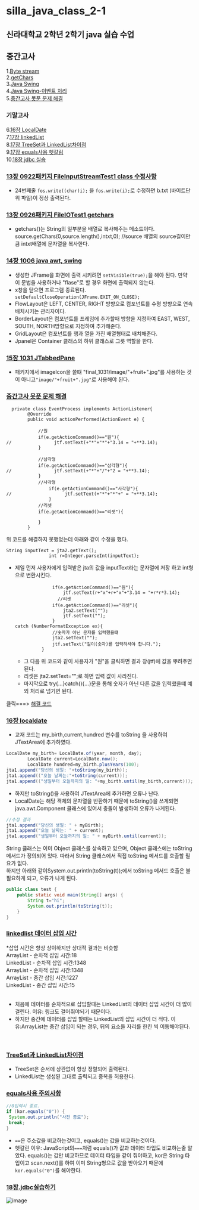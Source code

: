 # silla_java_class_2-1

## 신라대학교 2학년 2학기 java 실습 수업

## 중간고사
1.[Byte stream](#13장-0922패키지-FileInputStreamTest1-class-수정사항)<br>
2.[getChars](#13장-0926패키지-FileIOTest1-getchars)<br>
3.[Java Swing](#14장-1006-java-awt-swing)<br>
4.[Java Swing-이벤트 처리](#15장-1031-JTabbedPane) <br> 
5.[중간고사 못푼 문제 해결](#중간고사-못푼-문제-해결) <br>
### 기말고사
6.[16장 LocalDate](#16장-localdate) <br>
7.[17장 linkedList](#linkedlist-데이터-삽입-시간) <br>
8.[17장 TreeSet과 LinkedList차이점](#TreeSet과-LinkedList차이점) <br>
9.[17장 equals사용 헷갈림](#equals사용-주의사항) <br>
10.[18장 jdbc 실습](#18장jdbc실습하기) <br>


### [13장 0922패키지 FileInputStreamTest1 class 수정사항](https://github.com/noah-wilson0/silla_java_class_2-1/blob/main/chap13/src/a0922/FileInputStreamTest1.java)
- 24번째줄 `fos.write((char)i);` 을 `fos.write(i);`로 수정하면 
 b.txt (바이트단위 파일)이 정상 출력된다.
### [13장 0926패키지 FileIOTest1 getchars](https://github.com/noah-wilson0/silla_java_class_2-1/blob/main/chap13/src/a0926/FileIOTest1.java)
- getchars()는 String의 일부분을 배열로 복사해주는 메소드이다.
source.getChars(0,source.length(),intxt,0);  //source 배열의 source길이만큼 intxt배열에 문자열을 복사한다. 

### [14장 1006 java awt, swing](https://github.com/noah-wilson0/silla_java_class_2-1/tree/main/chap14/src)
- 생성한 JFrame을 화면에 출력 시키려면  `setVisible(true);`을 해야 된다. 만약 이 문법을 사용하거나 "flase"로 할 경우 화면에 출력되지 않는다.
- x창을 닫으면 프로그램 종료된다.
  `setDefaultCloseOperation(JFrame.EXIT_ON_CLOSE);`
- FlowLayout은 LEFT, CENTER, RIGHT 방향으로 컴포넌트를 수평 방향으로 연속  배치시키는 관리자이다.
- BorderLayout은 컴포넌트를 프레임에 추가할때 방향을 지정하여 EAST, WEST, SOUTH, NORTH방향으로 지정하여 추가해준다.
- GridLayout은 컴포넌트를 행과 열을 가진 배열형태로 배치해준다.
- Jpanel은 Container 클래스의 하위 클래스로 그릇 역할을 한다.

### [15장 1031 JTabbedPane](https://github.com/noah-wilson0/silla_java_class_2-1/tree/main/chap15/src/final_1031)
- 패키지에서 imageIcon을 쓸떄 "final_1031/image/"+fruit+".jpg"를 사용하는 것이 아니고` "image/"+fruit+".jpg" `로 사용해야 된다.


### [중간고사 못푼 문제 해결](https://github.com/noah-wilson0/silla_java_class_2-1/blob/main/%EC%A4%91%EA%B0%84%EA%B3%A0%EC%82%AC/%EB%AA%BB%ED%91%BC%20%EB%AC%B8%EC%A0%9C(2%EB%B2%88).java)

```
  private class EventProcess implements ActionListener{
        @Override
        public void actionPerformed(ActionEvent e) {

            //원
            if(e.getActionCommand()=="원"){
//                jtf.setText(+"*"+"*"+"3.14 = "+**3.14);
            }

            //삼각형
            if(e.getActionCommand()=="삼각형"){
//                jtf.setText(+"*"+"/"+"2 = "+**3.14);
            }
            //사각형
                if(e.getActionCommand()=="사각형"){
//                    jtf.setText(+"*"+"*"+" = "+**3.14);
                }
            //리셋
            if(e.getActionCommand()=="리셋"){

            }
        }        
```
위 코드를 해결하지 못했었는데 아래와 같이 수정을 했다.

```
String inputText = jta2.getText();
                int r=Integer.parseInt(inputText);
```
- 제일 먼저 사용자에게 입력받은 jta의 값을 inputText라는 문자열에 저장 하고 int형으로 변환시킨다.
  ```
                if(e.getActionCommand()=="원"){
                    jtf.setText(r+"x"+r+"x"+"3.14 = "+r*r*3.14);
                  //리셋
                if(e.getActionCommand()=="리셋"){
                    jta2.setText("");
                    jtf.setText("");
                }
  catch (NumberFormatException ex){
                //숫자가 아닌 문자를 입력했을떄
                jta2.setText("");
                jtf.setText("길이(숫자)를 입력하셔야 합니다.");
            }
  ```
  - 그 다음 위 코드와 같이 사용자가 "원"을 클릭하면 결과 창(jtf)에 값을 뿌려주면 된다.
  - 리셋은 jta2.setText="";로 하면 입력 값이 사라진다.
  - 마지막으로 try{...}catch(){...}문을 통해 숫자가 아닌 다른 값을 입력했을떄 예외 처리로 넘기면 된다.
       
 클릭===> [해결 코드](https://github.com/noah-wilson0/silla_java_class_2-1/blob/main/%EC%A4%91%EA%B0%84%EA%B3%A0%EC%82%AC/%ED%95%B4%EA%B2%B0%ED%95%9C%20%EB%AC%B8%EC%A0%9C(2%EB%B2%88).java)


### [16장 localdate](https://github.com/noah-wilson0/silla_java_class_2-1/blob/main/chap16/src/TimeTest2.java)
- 교재 코드는 my_birth,current,hundred 변수를 toString 을 사용하여 JTextArea에 추가하였다.
``` java
LocalDate my_birth= LocalDate.of(year, month, day);
        LocalDate current=LocalDate.now();
        LocalDate hundred=my_birth.plusYears(100);
jta1.append("당신의 생일: "+toString(my_birth));
jta1.append(("오늘 날짜는:"+toString(current)));
jta1.append(("생일부터 오늘까지의 일: "+my_birth.until(my_birth,current)));
```
- 하지만  toString()을 사용하여 JTextArea에 추가하면 오류나 난다.
-  LocalDate는 해당 객체의 문자열을 반환하기 때문에 toString()을 쓰게되면 java.awt.Component 클래스에 있어서 충돌이 발생하여 오류가 나게된다.
```java
//수정 결과
jta1.append("당신의 생일: " + myBirth);
jta1.append("오늘 날짜는: " + current);
jta1.append("생일부터 오늘까지의 일: " + myBirth.until(current));
```
 String 클래스는 이미 Object 클래스를 상속하고 있으며, Object 클래스에는 toString 메서드가 정의되어 있다. 따라서 String 클래스에서 직접 toString 메서드를 호출할 필요가 없다.<br>
하지만 아래와 같이System.out.println(toString(t));에서 toString 메서드 호출은 불 필요하게 되고, 오류가 나게 된다. <br>

```java
public class test {
    public static void main(String[] args) {
        String t="hi";
        System.out.println(toString(t));
    }
}
```

### [linkedlist 데이터 삽입 시간](https://github.com/noah-wilson0/silla_java_class_2-1/blob/main/chap17/src/LinkedListTest1.java)
*삽입 시간은 항상 상이하지만 상대적 결과는 비슷함 <br>
ArrayList - 순차적 삽입 시간:18 <br>
LinkedList - 순차적 삽입 시간:1348 <br>
ArrayList - 순차적 삽입 시간:1348 <br>
ArrayList - 중간 삽입 시간:1227 <br>
LinkedList - 중간 삽입 시간:15 <br>
<br>
- 처음에 데이터를 순차적으로 삽입할때는 LinkedList의 데이터 삽입 시간이 더 많이 걸린다. 이유: 링크도 걸어줘야되기 때문이다.
- 하지만 중간에 데이터를 삽입 할때는 LinkedList의 삽입 시간이 더 적다. 이유:ArrayList는 중간 삽입이 되는 경우, 뒤의 요소들 자리를 한칸 씩 이동해야된다.
<br>

### [TreeSet과 LinkedList차이점](https://github.com/noah-wilson0/silla_java_class_2-1/blob/main/chap17/src/TreeSetTest1.java)
- TreeSet은 순서에 상관없이 항상 정렬되어 출력된다. <br>
- LinkedList는 생성된 그대로 출력되고 중복을 허용한다. <br>


### [equals사용 주의사항](https://github.com/noah-wilson0/silla_java_class_2-1/blob/main/chap17/src/HashMapTest01.java)

```java
//0입력시 종료.
if (kor.equals("0")) {
 System.out.println("사전 종료");
 break;
}
```
- `==`은 주소값을 비교하는것이고, equals()는 값을 비교하는것이다.
- 헷갈린 이유: JavaScript의`===`처럼 equals()가 값과 데이터 타입도 비교하는줄 알았다.
  equals()는 값만 비교하므로 데이터 타입을 같이 줘야하고,
  kor은 String 타입이고 scan.next()를 하여 이미 String형으로 값을 받아오기 때문에 `kor.equals("0")`를 해야한다.


### [18장\.jdbc실습하기](https://github.com/noah-wilson0/silla_java_class_2-1/blob/main/chap18/src/StudentDAO.java)
![image](https://github.com/noah-wilson0/silla_java_class_2-1/assets/127368908/59f23352-b396-4f1d-a0c6-018bb34768ff)

























